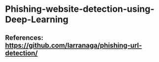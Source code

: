 # Phishing-website-detection-using-Deep-Learning
## References: https://github.com/larranaga/phishing-url-detection/
